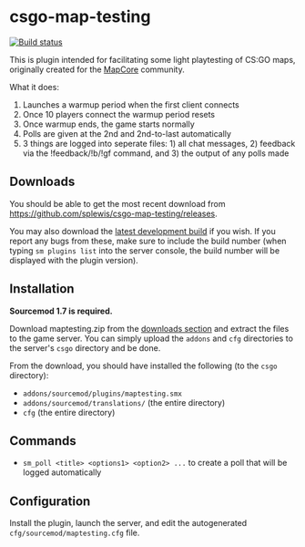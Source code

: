 csgo-map-testing
===========================

[![Build status](http://ci.splewis.net/job/csgo-pug-setup/badge/icon)](http://ci.splewis.net/job/csgo-pug-setup/)

This is plugin intended for facilitating some light playtesting of CS:GO maps, originally created for the [MapCore](mapcore.org) community.

What it does:

1. Launches a warmup period when the first client connects
2. Once 10 players connect the warmup period resets
3. Once warmup ends, the game starts normally
4. Polls are given at the 2nd and 2nd-to-last automatically
5. 3 things are logged into seperate files: 1) all chat messages, 2) feedback via the !feedback/!b/!gf command, and 3) the output of any polls made

## Downloads

You should be able to get the most recent download from https://github.com/splewis/csgo-map-testing/releases.

You may also download the [latest development build](http://ci.splewis.net/job/csgo-map-testing/lastSuccessfulBuild/) if you wish. If you report any bugs from these, make sure to include the build number (when typing ``sm plugins list`` into the server console, the build number will be displayed with the plugin version).

## Installation

**Sourcemod 1.7 is required.**

Download maptesting.zip from the [downloads section](https://github.com/splewis/csgo-map-testing/releases) and extract the files to the game server. You can simply upload the ``addons`` and ``cfg`` directories to the server's ``csgo`` directory and be done.

 From the download, you should have installed the following (to the ``csgo`` directory):
- ``addons/sourcemod/plugins/maptesting.smx``
- ``addons/sourcemod/translations/`` (the entire directory)
- ``cfg`` (the entire directory)

## Commands

- ``sm_poll <title> <options1> <option2> ...`` to create a poll that will be logged automatically

## Configuration

Install the plugin, launch the server, and edit the autogenerated ``cfg/sourcemod/maptesting.cfg`` file.
